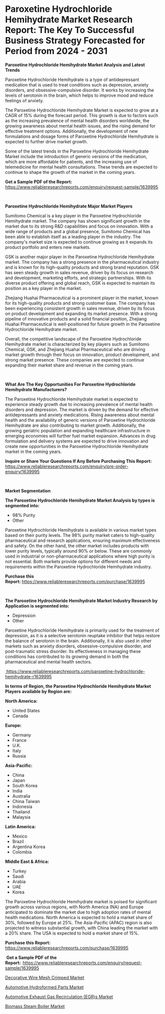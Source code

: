 <p><h1>Paroxetine Hydrochloride Hemihydrate Market Research Report: The Key To Successful Business Strategy Forecasted for Period from 2024 - 2031</h1></p><p><strong>Paroxetine Hydrochloride Hemihydrate Market Analysis and Latest Trends</strong></p>
<p><p>Paroxetine Hydrochloride Hemihydrate is a type of antidepressant medication that is used to treat conditions such as depression, anxiety disorders, and obsessive-compulsive disorder. It works by increasing the levels of serotonin in the brain, which helps to improve mood and reduce feelings of anxiety.</p><p>The Paroxetine Hydrochloride Hemihydrate Market is expected to grow at a CAGR of 15% during the forecast period. This growth is due to factors such as the increasing prevalence of mental health disorders worldwide, the growing awareness about mental health issues, and the rising demand for effective treatment options. Additionally, the development of new formulations and dosage forms of Paroxetine Hydrochloride Hemihydrate is expected to further drive market growth.</p><p>Some of the latest trends in the Paroxetine Hydrochloride Hemihydrate Market include the introduction of generic versions of the medication, which are more affordable for patients, and the increasing use of telemedicine for mental health consultations. These trends are expected to continue to shape the growth of the market in the coming years.</p></p>
<p><strong>Get a Sample PDF of the Report:&nbsp;</strong> <a href="https://www.reliableresearchreports.com/enquiry/request-sample/1639995">https://www.reliableresearchreports.com/enquiry/request-sample/1639995</a></p>
<p>&nbsp;</p>
<p><strong>Paroxetine Hydrochloride Hemihydrate Major Market Players</strong></p>
<p><p>Sumitomo Chemical is a key player in the Paroxetine Hydrochloride Hemihydrate market. The company has shown significant growth in the market due to its strong R&D capabilities and focus on innovation. With a wide range of products and a global presence, Sumitomo Chemical has been able to establish itself as a leading player in the industry. The company's market size is expected to continue growing as it expands its product portfolio and enters new markets.</p><p>GSK is another major player in the Paroxetine Hydrochloride Hemihydrate market. The company has a strong presence in the pharmaceutical industry and is known for its high-quality products and strong brand reputation. GSK has seen steady growth in sales revenue, driven by its focus on research and development, marketing efforts, and strategic partnerships. With its diverse product offering and global reach, GSK is expected to maintain its position as a key player in the market.</p><p>Zhejiang Huahai Pharmaceutical is a prominent player in the market, known for its high-quality products and strong customer base. The company has been experiencing consistent growth in sales revenue, driven by its focus on product development and expanding its market presence. With a strong pipeline of innovative products and a solid financial position, Zhejiang Huahai Pharmaceutical is well-positioned for future growth in the Paroxetine Hydrochloride Hemihydrate market.</p><p>Overall, the competitive landscape of the Paroxetine Hydrochloride Hemihydrate market is characterized by key players such as Sumitomo Chemical, GSK, and Zhejiang Huahai Pharmaceutical who are driving market growth through their focus on innovation, product development, and strong market presence. These companies are expected to continue expanding their market share and revenue in the coming years.</p></p>
<p>&nbsp;</p>
<p><strong>What Are The Key Opportunities For Paroxetine Hydrochloride Hemihydrate Manufacturers?</strong></p>
<p><p>The Paroxetine Hydrochloride Hemihydrate market is expected to experience steady growth due to increasing prevalence of mental health disorders and depression. The market is driven by the demand for effective antidepressants and anxiety medications. Rising awareness about mental health and the availability of generic versions of Paroxetine Hydrochloride Hemihydrate are also contributing to market growth. Additionally, the growing geriatric population and expanding healthcare infrastructure in emerging economies will further fuel market expansion. Advances in drug formulation and delivery systems are expected to drive innovation and create new opportunities in the Paroxetine Hydrochloride Hemihydrate market in the coming years.</p></p>
<p><strong>Inquire or Share Your Questions If Any Before Purchasing This Report:</strong> <a href="https://www.reliableresearchreports.com/enquiry/pre-order-enquiry/1639995">https://www.reliableresearchreports.com/enquiry/pre-order-enquiry/1639995</a></p>
<p>&nbsp;</p>
<p><strong>Market Segmentation</strong></p>
<p><strong>The Paroxetine Hydrochloride Hemihydrate Market Analysis by types is segmented into:</strong></p>
<p><ul><li>98% Purity</li><li>Other</li></ul></p>
<p><p>Paroxetine Hydrochloride Hemihydrate is available in various market types based on their purity levels. The 98% purity market caters to high-quality pharmaceutical and research applications, ensuring maximum effectiveness and safety. On the other hand, the other market includes products with lower purity levels, typically around 90% or below. These are commonly used in industrial or non-pharmaceutical applications where high purity is not essential. Both markets provide options for different needs and requirements within the Paroxetine Hydrochloride Hemihydrate industry.</p></p>
<p><strong>Purchase this Report:&nbsp;</strong><a href="https://www.reliableresearchreports.com/purchase/1639995">https://www.reliableresearchreports.com/purchase/1639995</a></p>
<p>&nbsp;</p>
<p><strong>The Paroxetine Hydrochloride Hemihydrate Market Industry Research by Application is segmented into:</strong></p>
<p><ul><li>Depression</li><li>Other</li></ul></p>
<p><p>Paroxetine Hydrochloride Hemihydrate is primarily used for the treatment of depression, as it is a selective serotonin reuptake inhibitor that helps restore the balance of serotonin in the brain. Additionally, it is also used in other markets such as anxiety disorders, obsessive-compulsive disorder, and post-traumatic stress disorder. Its effectiveness in managing these conditions has contributed to its growing demand in both the pharmaceutical and mental health sectors.</p></p>
<p><a href="https://www.reliableresearchreports.com/paroxetine-hydrochloride-hemihydrate-r1639995">&nbsp;https://www.reliableresearchreports.com/paroxetine-hydrochloride-hemihydrate-r1639995</a></p>
<p><strong>In terms of Region, the Paroxetine Hydrochloride Hemihydrate Market Players available by Region are:</strong></p>
<p>
    <p> <strong> North America: </strong>
        <ul>
            <li>United States</li>
            <li>Canada</li>
        </ul>
        </p> 
    <p> <strong> Europe: </strong>
        <ul>
            <li>Germany</li>
            <li>France</li>
            <li>U.K.</li>
            <li>Italy</li>
            <li>Russia</li>
        </ul>
        </p> 
    <p> <strong> Asia-Pacific: </strong>
        <ul>
            <li>China</li>
            <li>Japan</li>
            <li>South Korea</li>
            <li>India</li>
            <li>Australia</li>
            <li>China Taiwan</li>
            <li>Indonesia</li>
            <li>Thailand</li>
            <li>Malaysia</li>
        </ul>
        </p> 
    <p> <strong> Latin America: </strong>
        <ul>
            <li>Mexico</li>
            <li>Brazil</li>
            <li>Argentina Korea</li>
            <li>Colombia</li>
        </ul>
        </p> 
    <p> <strong> Middle East & Africa: </strong>
        <ul>
            <li>Turkey</li>
            <li>Saudi</li>
            <li>Arabia</li>
            <li>UAE</li>
            <li>Korea</li>
        </ul>
    </p>
    </p>
<p><p>The Paroxetine Hydrochloride Hemihydrate market is poised for significant growth across various regions, with North America (NA) and Europe anticipated to dominate the market due to high adoption rates of mental health medications. North America is expected to hold a market share of 30%, followed by Europe at 25%. The Asia-Pacific (APAC) region is also projected to witness substantial growth, with China leading the market with a 20% share. The USA is expected to hold a market share of 15%.</p></p>
<p><strong>Purchase this Report: </strong><a href="https://www.reliableresearchreports.com/purchase/1639995">https://www.reliableresearchreports.com/purchase/1639995</a></p>
<p>&nbsp;<strong>Get a Sample PDF of the Report:&nbsp;&nbsp;</strong><a href="https://www.reliableresearchreports.com/enquiry/request-sample/1639995">https://www.reliableresearchreports.com/enquiry/request-sample/1639995</a></p>
<p><strong></strong></p>
<p><p><a href="https://github.com/kairirfan6/Market-Research-Report-List-1/blob/main/decorative-wire-mesh-crimped-market.md">Decorative Wire Mesh Crimped Market</a></p><p><a href="https://medium.com/@bernadette.james576/insights-into-automotive-hydroformed-parts-market-share-and-competitive-landscape-for-period-from-e5a1ff625611">Automotive Hydroformed Parts Market</a></p><p><a href="https://medium.com/@emma.white454357/automotive-exhaust-gas-recirculation-egr-s-market-growth-outlook-from-2024-to-2031-and-it-is-3af488a29625">Automotive Exhaust Gas Recirculation (EGR)s Market</a></p><p><a href="https://github.com/nlnlwane1/Market-Research-Report-List-1/blob/main/biomass-steam-boiler-market.md">Biomass Steam Boiler Market</a></p></p>